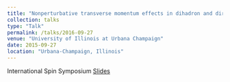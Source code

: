 ```yaml
---
title: "Nonperturbative transverse momentum effects in dihadron and direct photon-hadron angular correlations"
collection: talks
type: "Talk"
permalink: /talks/2016-09-27
venue: "University of Illinois at Urbana Champaign"
date: 2015-09-27
location: "Urbana-Champaign, Illinois"
---
```

International Spin Symposium
[Slides](https://jdosbo.github.io/files/SPIN_2016_fact_breaking.pdf) 